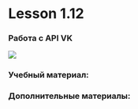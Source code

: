 # Lesson 1.12
### Работа с API VK
![](https://cdn.discordapp.com/attachments/1007250454943641733/1030013676826153051/file.jpg)

### Учебный материал:

### Дополнительные материалы:
